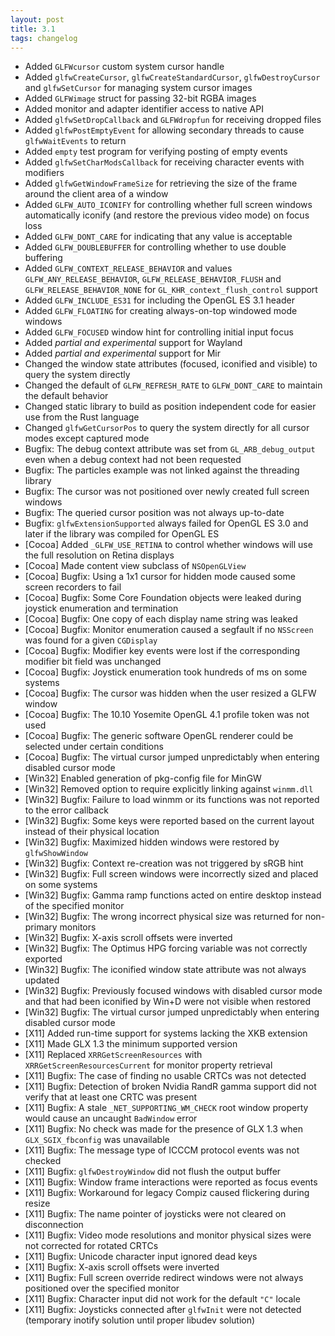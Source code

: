 ```yaml
---
layout: post
title: 3.1
tags: changelog
---
```


 - Added `GLFWcursor` custom system cursor handle
 - Added `glfwCreateCursor`, `glfwCreateStandardCursor`, `glfwDestroyCursor` and
   `glfwSetCursor` for managing system cursor images
 - Added `GLFWimage` struct for passing 32-bit RGBA images
 - Added monitor and adapter identifier access to native API
 - Added `glfwSetDropCallback` and `GLFWdropfun` for receiving dropped files
 - Added `glfwPostEmptyEvent` for allowing secondary threads to cause
   `glfwWaitEvents` to return
 - Added `empty` test program for verifying posting of empty events
 - Added `glfwSetCharModsCallback` for receiving character events with modifiers
 - Added `glfwGetWindowFrameSize` for retrieving the size of the frame around
   the client area of a window
 - Added `GLFW_AUTO_ICONIFY` for controlling whether full screen windows
   automatically iconify (and restore the previous video mode) on focus loss
 - Added `GLFW_DONT_CARE` for indicating that any value is acceptable
 - Added `GLFW_DOUBLEBUFFER` for controlling whether to use double buffering
 - Added `GLFW_CONTEXT_RELEASE_BEHAVIOR` and values
   `GLFW_ANY_RELEASE_BEHAVIOR`, `GLFW_RELEASE_BEHAVIOR_FLUSH` and
   `GLFW_RELEASE_BEHAVIOR_NONE` for `GL_KHR_context_flush_control` support
 - Added `GLFW_INCLUDE_ES31` for including the OpenGL ES 3.1 header
 - Added `GLFW_FLOATING` for creating always-on-top windowed mode windows
 - Added `GLFW_FOCUSED` window hint for controlling initial input focus
 - Added *partial and experimental* support for Wayland
 - Added *partial and experimental* support for Mir
 - Changed the window state attributes (focused, iconified and visible) to query
   the system directly
 - Changed the default of `GLFW_REFRESH_RATE` to `GLFW_DONT_CARE` to maintain
   the default behavior
 - Changed static library to build as position independent code for easier use
   from the Rust language
 - Changed `glfwGetCursorPos` to query the system directly for all cursor modes
   except captured mode
 - Bugfix: The debug context attribute was set from `GL_ARB_debug_output` even
           when a debug context had not been requested
 - Bugfix: The particles example was not linked against the threading library
 - Bugfix: The cursor was not positioned over newly created full screen windows
 - Bugfix: The queried cursor position was not always up-to-date
 - Bugfix: `glfwExtensionSupported` always failed for OpenGL ES 3.0 and later if
           the library was compiled for OpenGL ES
 - \[Cocoa\] Added `_GLFW_USE_RETINA` to control whether windows will use the full
             resolution on Retina displays
 - \[Cocoa\] Made content view subclass of `NSOpenGLView`
 - \[Cocoa\] Bugfix: Using a 1x1 cursor for hidden mode caused some screen
                     recorders to fail
 - \[Cocoa\] Bugfix: Some Core Foundation objects were leaked during joystick
                     enumeration and termination
 - \[Cocoa\] Bugfix: One copy of each display name string was leaked
 - \[Cocoa\] Bugfix: Monitor enumeration caused a segfault if no `NSScreen` was
                     found for a given `CGDisplay`
 - \[Cocoa\] Bugfix: Modifier key events were lost if the corresponding modifier
                     bit field was unchanged
 - \[Cocoa\] Bugfix: Joystick enumeration took hundreds of ms on some systems
 - \[Cocoa\] Bugfix: The cursor was hidden when the user resized a GLFW window
 - \[Cocoa\] Bugfix: The 10.10 Yosemite OpenGL 4.1 profile token was not used
 - \[Cocoa\] Bugfix: The generic software OpenGL renderer could be selected under
                     certain conditions
 - \[Cocoa\] Bugfix: The virtual cursor jumped unpredictably when entering
                     disabled cursor mode
 - \[Win32\] Enabled generation of pkg-config file for MinGW
 - \[Win32\] Removed option to require explicitly linking against `winmm.dll`
 - \[Win32\] Bugfix: Failure to load winmm or its functions was not reported to
                     the error callback
 - \[Win32\] Bugfix: Some keys were reported based on the current layout instead
                     of their physical location
 - \[Win32\] Bugfix: Maximized hidden windows were restored by `glfwShowWindow`
 - \[Win32\] Bugfix: Context re-creation was not triggered by sRGB hint
 - \[Win32\] Bugfix: Full screen windows were incorrectly sized and placed on some
                     systems
 - \[Win32\] Bugfix: Gamma ramp functions acted on entire desktop instead of the
                     specified monitor
 - \[Win32\] Bugfix: The wrong incorrect physical size was returned for
                     non-primary monitors
 - \[Win32\] Bugfix: X-axis scroll offsets were inverted
 - \[Win32\] Bugfix: The Optimus HPG forcing variable was not correctly exported
 - \[Win32\] Bugfix: The iconified window state attribute was not always updated
 - \[Win32\] Bugfix: Previously focused windows with disabled cursor mode and that
                     had been iconified by Win+D were not visible when restored
 - \[Win32\] Bugfix: The virtual cursor jumped unpredictably when entering
                     disabled cursor mode
 - \[X11\] Added run-time support for systems lacking the XKB extension
 - \[X11\] Made GLX 1.3 the minimum supported version
 - \[X11\] Replaced `XRRGetScreenResources` with `XRRGetScreenResourcesCurrent`
           for monitor property retrieval
 - \[X11\] Bugfix: The case of finding no usable CRTCs was not detected
 - \[X11\] Bugfix: Detection of broken Nvidia RandR gamma support did not verify
                   that at least one CRTC was present
 - \[X11\] Bugfix: A stale `_NET_SUPPORTING_WM_CHECK` root window property would
                   cause an uncaught `BadWindow` error
 - \[X11\] Bugfix: No check was made for the presence of GLX 1.3 when
                   `GLX_SGIX_fbconfig` was unavailable
 - \[X11\] Bugfix: The message type of ICCCM protocol events was not checked
 - \[X11\] Bugfix: `glfwDestroyWindow` did not flush the output buffer
 - \[X11\] Bugfix: Window frame interactions were reported as focus events
 - \[X11\] Bugfix: Workaround for legacy Compiz caused flickering during resize
 - \[X11\] Bugfix: The name pointer of joysticks were not cleared on disconnection
 - \[X11\] Bugfix: Video mode resolutions and monitor physical sizes were not
                   corrected for rotated CRTCs
 - \[X11\] Bugfix: Unicode character input ignored dead keys
 - \[X11\] Bugfix: X-axis scroll offsets were inverted
 - \[X11\] Bugfix: Full screen override redirect windows were not always
                   positioned over the specified monitor
 - \[X11\] Bugfix: Character input did not work for the default `"C"` locale
 - \[X11\] Bugfix: Joysticks connected after `glfwInit` were not detected
                   (temporary inotify solution until proper libudev solution)

